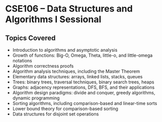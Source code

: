 # CSE106 – Data Structures and Algorithms I Sessional

## Topics Covered

- Introduction to algorithms and asymptotic analysis
- Growth of functions: Big-O, Omega, Theta, little-o, and little-omega notations
- Algorithm correctness proofs
- Algorithm analysis techniques, including the Master Theorem
- Elementary data structures: arrays, linked lists, stacks, queues
- Trees: binary trees, traversal techniques, binary search trees, heaps
- Graphs: adjacency representations, DFS, BFS, and their applications
- Algorithm design paradigms: divide and conquer, greedy algorithms, dynamic programming
- Sorting algorithms, including comparison-based and linear-time sorts
- Lower bound theory for comparison-based sorting
- Data structures for disjoint set operations
